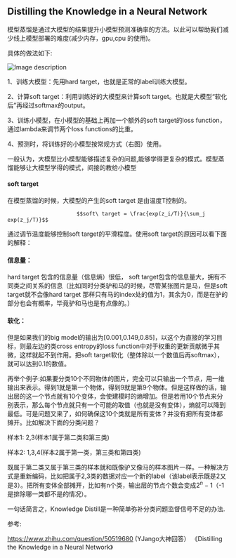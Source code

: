 ## Distilling the Knowledge in a Neural Network

模型蒸馏是通过大模型的结果提升小模型预测准确率的方法。以此可以帮助我们减少线上模型部署的难度(减少内存，gpu,cpu 的使用)。

具体的做法如下:

![Image description](images/filename.jpg)

1、训练大模型：先用hard target，也就是正常的label训练大模型。

2、计算soft target：利用训练好的大模型来计算soft target。也就是大模型“软化后”再经过softmax的output。

3、训练小模型，在小模型的基础上再加一个额外的soft target的loss function，通过lambda来调节两个loss functions的比重。

4、预测时，将训练好的小模型按常规方式（右图）使用。

一般认为，大模型比小模型能够描述复杂的问题,能够学得更复杂的模式。模型蒸馏能够让大模型学得的模式，间接的教给小模型

#### soft target

在模型蒸馏的时候，大模型的产生的soft target 是由温度T控制的。

                          $$soft\ target = \frac{exp(z_i/T)}{\sum_j exp(z_j/T)}$$

通过调节温度能够控制soft target的平滑程度。使用soft target的原因可以看下面的解释：

#### 信息量：

hard target 包含的信息量（信息熵）很低，
soft target包含的信息量大，拥有不同类之间关系的信息（比如同时分类驴和马的时候，尽管某张图片是马，但是soft target就不会像hard target 那样只有马的index处的值为1，其余为0，而是在驴的部分也会有概率，毕竟驴和马也是有点像的。）

#### 软化：

但是如果我们的big model的输出为[0.001,0.149,0.85]，以这个为直接的学习目标，则最左边的类cross entropy的loss function中对于权重的更新贡献微乎其微，这样就起不到作用。把soft target软化（整体除以一个数值后再softmax），就可以达到0.1的数值。

再举个例子:如果要分类10个不同物体的图片，完全可以只输出一个节点，用一维输出来表示。得到1就是第一个物体，得到9就是第9个物体。但是这样做的话，输出层的这一个节点就有10个变体，会使建模时的熵增加。但是若用10个节点来分别表示，那么每个节点就只有一个可能的取值（也就是没有变体），熵就可以降到最低。可是问题又来了，如何确保这10个类就是所有变体？并没有把所有变体都摊开。比如解决下面的分类问题？

样本1: 2,3(样本1属于第二类和第三类)

样本2: 1,3,4(样本2属于第一类，第三类和第四类)

既属于第二类又属于第三类的样本就和既像驴又像马的样本图片一样。一种解决方式是重新编码，比如把属于2,3类的数据对应一个新的label（该label表示既是2又是3）。把所有变体全部摊开，比如有n个类，输出层的节点个数会变成$2^n-1$（-1是排除哪一类都不是的情况）。

一句话简言之，Knowledge Distill是一种简单弥补分类问题监督信号不足的办法.

参考:

https://www.zhihu.com/question/50519680 (YJango大神回答）
《Distilling the Knowledge in a Neural Network》
